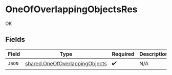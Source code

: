 # OneOfOverlappingObjectsRes

OK


## Fields

| Field                                                                                   | Type                                                                                    | Required                                                                                | Description                                                                             |
| --------------------------------------------------------------------------------------- | --------------------------------------------------------------------------------------- | --------------------------------------------------------------------------------------- | --------------------------------------------------------------------------------------- |
| `JSON`                                                                                  | [shared.OneOfOverlappingObjects](../../../pkg/models/shared/oneofoverlappingobjects.md) | :heavy_check_mark:                                                                      | N/A                                                                                     |